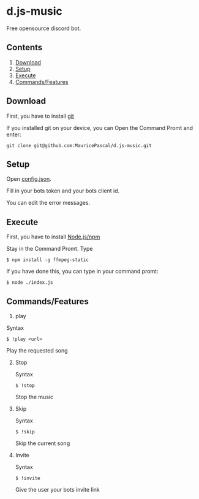 # d.js-music
Free opensource discord bot.

## Contents
1. [Download](#download)
2. [Setup](#setup)
3. [Execute](#execute)
4. [Commands/Features](#commandsfeatures)

## Download
First, you have to install [git](https://git-scm.com)

If you installed git on your device, you can Open the Command Promt and enter:
```git
git clone git@github.com:MauricePascal/d.js-music.git
```

## Setup
Open [config.json](https://github.com/MauricePascal/d.js-music/blob/master/config.json).

Fill in your bots token and your bots client id.

You can edit the error messages.

## Execute
First, you have to install [Node.js/npm](https://nodejs.org)

Stay in the Command Promt. Type
```node
$ npm install -g ffmpeg-static
```

If you have done this, you can type in your command promt:
```
$ node ./index.js
```

## Commands/Features
1.  play

   Syntax
   ```
   $ !play <url>
   ```
   Play the requested song

2. Stop

   Syntax
   ```
   $ !stop
   ```
   Stop the music

3. Skip

   Syntax
   ```
   $ !skip
   ```
   Skip the current song

4. Invite

   Syntax
   ```
   $ !invite
   ```
   Give the user your bots invite link
